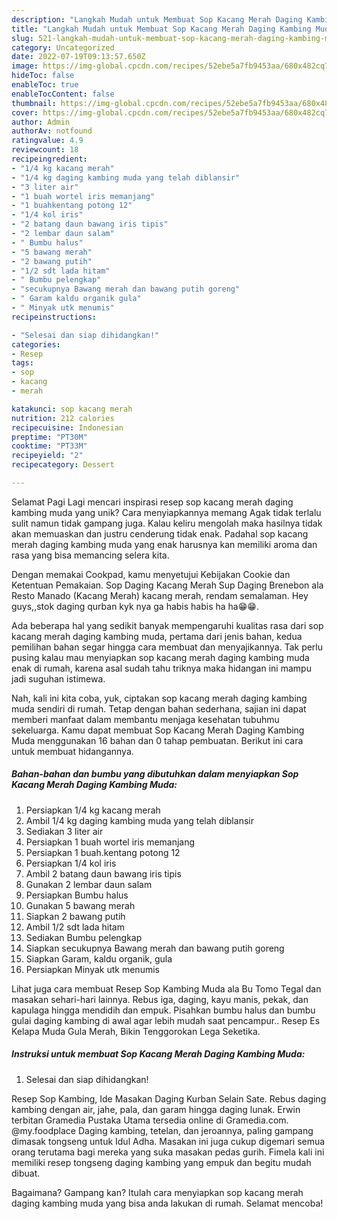 ```yaml
---
description: "Langkah Mudah untuk Membuat Sop Kacang Merah Daging Kambing Muda yang Enak"
title: "Langkah Mudah untuk Membuat Sop Kacang Merah Daging Kambing Muda yang Enak"
slug: 521-langkah-mudah-untuk-membuat-sop-kacang-merah-daging-kambing-muda-yang-enak
category: Uncategorized
date: 2022-07-19T09:13:57.650Z
image: https://img-global.cpcdn.com/recipes/52ebe5a7fb9453aa/680x482cq70/sop-kacang-merah-daging-kambing-muda-foto-resep-utama.jpg
hideToc: false
enableToc: true
enableTocContent: false
thumbnail: https://img-global.cpcdn.com/recipes/52ebe5a7fb9453aa/680x482cq70/sop-kacang-merah-daging-kambing-muda-foto-resep-utama.jpg
cover: https://img-global.cpcdn.com/recipes/52ebe5a7fb9453aa/680x482cq70/sop-kacang-merah-daging-kambing-muda-foto-resep-utama.jpg
author: Admin
authorAv: notfound
ratingvalue: 4.9
reviewcount: 18
recipeingredient:
- "1/4 kg kacang merah"
- "1/4 kg daging kambing muda yang telah diblansir"
- "3 liter air"
- "1 buah wortel iris memanjang"
- "1 buahkentang potong 12"
- "1/4 kol iris"
- "2 batang daun bawang iris tipis"
- "2 lembar daun salam"
- " Bumbu halus"
- "5 bawang merah"
- "2 bawang putih"
- "1/2 sdt lada hitam"
- " Bumbu pelengkap"
- "secukupnya Bawang merah dan bawang putih goreng"
- " Garam kaldu organik gula"
- " Minyak utk menumis"
recipeinstructions:

- "Selesai dan siap dihidangkan!"
categories:
- Resep
tags:
- sop
- kacang
- merah

katakunci: sop kacang merah 
nutrition: 212 calories
recipecuisine: Indonesian
preptime: "PT30M"
cooktime: "PT33M"
recipeyield: "2"
recipecategory: Dessert

---
```



Selamat Pagi Lagi mencari inspirasi resep sop kacang merah daging kambing muda yang unik? Cara menyiapkannya memang Agak tidak terlalu sulit namun tidak gampang juga. Kalau keliru mengolah maka hasilnya tidak akan memuaskan dan justru cenderung tidak enak. Padahal sop kacang merah daging kambing muda yang enak harusnya kan memiliki aroma dan rasa yang bisa memancing selera kita.


Dengan memakai Cookpad, kamu menyetujui Kebijakan Cookie dan Ketentuan Pemakaian. Sop Daging Kacang Merah Sup Daging Brenebon ala Resto Manado (Kacang Merah) kacang merah, rendam semalaman. Hey guys,,stok daging qurban kyk nya ga habis habis ha ha😁😁.

Ada beberapa hal yang sedikit banyak mempengaruhi kualitas rasa dari sop kacang merah daging kambing muda, pertama dari jenis bahan, kedua pemilihan bahan segar hingga cara membuat dan menyajikannya. Tak perlu pusing kalau mau menyiapkan sop kacang merah daging kambing muda enak di rumah, karena asal sudah tahu triknya maka hidangan ini mampu jadi suguhan istimewa.


Nah, kali ini kita coba, yuk, ciptakan sop kacang merah daging kambing muda sendiri di rumah. Tetap dengan bahan sederhana, sajian ini dapat memberi manfaat dalam membantu menjaga kesehatan tubuhmu sekeluarga. Kamu dapat membuat Sop Kacang Merah Daging Kambing Muda menggunakan 16 bahan dan 0 tahap pembuatan. Berikut ini cara untuk membuat hidangannya.

<!--inarticleads1-->

##### Bahan-bahan dan bumbu yang dibutuhkan dalam menyiapkan Sop Kacang Merah Daging Kambing Muda:

1. Persiapkan 1/4 kg kacang merah
1. Ambil 1/4 kg daging kambing muda yang telah diblansir
1. Sediakan 3 liter air
1. Persiapkan 1 buah wortel iris memanjang
1. Persiapkan 1 buah.kentang potong 12
1. Persiapkan 1/4 kol iris
1. Ambil 2 batang daun bawang iris tipis
1. Gunakan 2 lembar daun salam
1. Persiapkan  Bumbu halus
1. Gunakan 5 bawang merah
1. Siapkan 2 bawang putih
1. Ambil 1/2 sdt lada hitam
1. Sediakan  Bumbu pelengkap
1. Siapkan secukupnya Bawang merah dan bawang putih goreng
1. Siapkan  Garam, kaldu organik, gula
1. Persiapkan  Minyak utk menumis


Lihat juga cara membuat Resep Sop Kambing Muda ala Bu Tomo Tegal dan masakan sehari-hari lainnya. Rebus iga, daging, kayu manis, pekak, dan kapulaga hingga mendidih dan empuk. Pisahkan bumbu halus dan bumbu gulai daging kambing di awal agar lebih mudah saat pencampur.. Resep Es Kelapa Muda Gula Merah, Bikin Tenggorokan Lega Seketika. 

<!--inarticleads2-->

##### Instruksi untuk membuat Sop Kacang Merah Daging Kambing Muda:


1. Selesai dan siap dihidangkan!

Resep Sop Kambing, Ide Masakan Daging Kurban Selain Sate. Rebus daging kambing dengan air, jahe, pala, dan garam hingga daging lunak. Erwin terbitan Gramedia Pustaka Utama tersedia online di Gramedia.com. @my.foodplace Daging kambing, tetelan, dan jeroannya, paling gampang dimasak tongseng untuk Idul Adha. Masakan ini juga cukup digemari semua orang terutama bagi mereka yang suka masakan pedas gurih. Fimela kali ini memiliki resep tongseng daging kambing yang empuk dan begitu mudah dibuat. 

Bagaimana? Gampang kan? Itulah cara menyiapkan sop kacang merah daging kambing muda yang bisa anda lakukan di rumah. Selamat mencoba!
